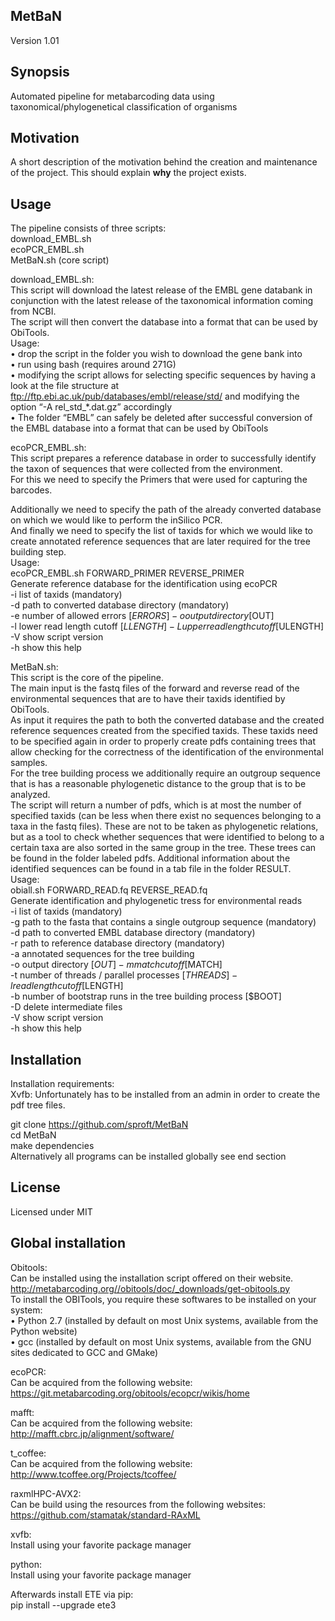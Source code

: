 ## MetBaN
Version 1.01
## Synopsis

Automated pipeline for metabarcoding data using taxonomical/phylogenetical classification of organisms

## Motivation

A short description of the motivation behind the creation and maintenance of the project. This should explain **why** the project exists.

## Usage

The pipeline consists of three scripts:  
download_EMBL.sh  
ecoPCR_EMBL.sh  
MetBaN.sh (core script)  

download_EMBL.sh:  
This script will download the latest release of the EMBL gene databank in conjunction with the latest release of the taxonomical information coming from NCBI.  
The script will then convert the database into a format that can be used by ObiTools.  
Usage:  
•	drop the script in the folder you wish to download the gene bank into  
•	run using bash (requires around 271G)  
•	modifying the script allows for selecting specific sequences by having a look at the file structure at ftp://ftp.ebi.ac.uk/pub/databases/embl/release/std/ and modifying the option
“-A rel_std_\*.dat.gz” accordingly  
•	The folder “EMBL” can safely be deleted after successful conversion of the EMBL database into a format that can be used by ObiTools  

ecoPCR_EMBL.sh:  
This script prepares a reference database in order to successfully identify the taxon of sequences that were collected from the environment.  
For this we need to specify the Primers that were used for capturing the barcodes.  

Additionally we need to specify the path of the already converted database on which we would like to perform the inSilico PCR.  
And finally we need to specify the list of taxids for which we would like to create annotated reference sequences that are later required for the tree building step.  
Usage:  
ecoPCR_EMBL.sh FORWARD_PRIMER REVERSE_PRIMER  
Generate reference database for the identification using ecoPCR  
  -i   list of taxids (mandatory)  
  -d   path to converted database directory (mandatory)  
  -e   number of allowed errors [$ERRORS]  
  -o   output directory [$OUT]  
  -l   lower read length cutoff [$LLENGTH]  
  -L   upper read length cutoff [$ULENGTH]  
  -V   show script version  
  -h   show this help  

MetBaN.sh:  
This script is the core of the pipeline.  
The main input is the fastq files of the forward and reverse read of the environmental sequences that are to have their taxids identified by ObiTools.  
As input it requires the path to both the converted database and the created reference sequences created from the specified taxids. These taxids need to be specified again in order to properly create pdfs containing trees that allow checking for the correctness of the identification of the environmental samples.  
For the tree building process we additionally require an outgroup sequence that is has a reasonable phylogenetic distance to the group that is to be analyzed.  
The script will return a number of pdfs, which is at most the number of specified taxids (can be less when there exist no sequences belonging to a taxa in the fastq files). These are not to be taken as phylogenetic relations, but as a tool to check whether sequences that were identified to belong to a certain taxa are also sorted in the same group in the tree. These trees can be found in the folder labeled pdfs. Additional information about the identified sequences can be found in a tab file in the folder RESULT.  
Usage:  
obiall.sh FORWARD_READ.fq REVERSE_READ.fq  
Generate identification and phylogenetic tress for environmental reads  
-i   list of taxids (mandatory)  
-g   path to the fasta that contains a single outgroup sequence (mandatory)  
-d   path to converted EMBL database directory (mandatory)  
-r   path to reference database directory (mandatory)  
-a   annotated sequences for the tree building  
-o   output directory [$OUT]  
-m   match cutoff [$MATCH]  
-t   number of threads / parallel processes [$THREADS]  
-l   read length cutoff [$LENGTH]  
-b   number of bootstrap runs in the tree building process [$BOOT]  
-D   delete intermediate files  
-V   show script version  
-h   show this help  


## Installation

Installation requirements:  
Xvfb: Unfortunately has to be installed from an admin in order to create the pdf tree files.  

git clone https://github.com/sproft/MetBaN  
cd MetBaN  
make dependencies  
Alternatively all programs can be installed globally see end section  

## License

Licensed under MIT

## Global installation
Obitools:  
Can be installed using the installation script offered on their website.  
http://metabarcoding.org//obitools/doc/_downloads/get-obitools.py  
To install the OBITools, you require these softwares to be installed on your system:  
•	Python 2.7 (installed by default on most Unix systems, available from the Python website)  
•	gcc (installed by default on most Unix systems, available from the GNU sites dedicated to GCC and GMake)  

ecoPCR:  
Can be acquired from the following website:  
https://git.metabarcoding.org/obitools/ecopcr/wikis/home  

mafft:  
Can be acquired from the following website:  
http://mafft.cbrc.jp/alignment/software/  

t_coffee:  
Can be acquired from the following website:  
http://www.tcoffee.org/Projects/tcoffee/  

raxmlHPC-AVX2:  
Can be build using the resources from the following websites:  
https://github.com/stamatak/standard-RAxML  

xvfb:  
Install using your favorite package manager  

python:  
Install using your favorite package manager  

Afterwards install ETE via pip:  
pip install --upgrade ete3
